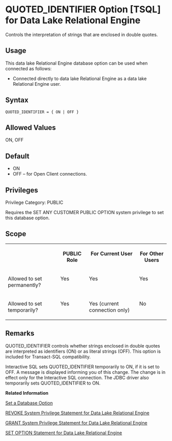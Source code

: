 <!-- loioa651dd4f84f21015b4c7b6295b1306f8 -->

# QUOTED\_IDENTIFIER Option \[TSQL\] for Data Lake Relational Engine

Controls the interpretation of strings that are enclosed in double quotes.



<a name="loioa651dd4f84f21015b4c7b6295b1306f8__section_d3p_24q_znb"/>

## Usage

This data lake Relational Engine database option can be used when connected as follows:

-   Connected directly to data lake Relational Engine as a data lake Relational Engine user.



<a name="loioa651dd4f84f21015b4c7b6295b1306f8__section_ybv_2gy_lrb"/>

## Syntax

```
QUOTED_IDENTIFIER = { ON | OFF }
```



<a name="loioa651dd4f84f21015b4c7b6295b1306f8__iq_refso_913"/>

## Allowed Values

ON, OFF



<a name="loioa651dd4f84f21015b4c7b6295b1306f8__iq_refso_914"/>

## Default

-   ON
-   OFF – for Open Client connections.



<a name="loioa651dd4f84f21015b4c7b6295b1306f8__section_k3c_gxb_3qb"/>

## Privileges

Privilege Category: PUBLIC

Requires the SET ANY CUSTOMER PUBLIC OPTION system privilege to set this database option.



<a name="loioa651dd4f84f21015b4c7b6295b1306f8__iq_refso_325"/>

## Scope


<table>
<tr>
<th valign="top">

 

</th>
<th valign="top">

PUBLIC Role

</th>
<th valign="top">

For Current User

</th>
<th valign="top">

For Other Users

</th>
</tr>
<tr>
<td valign="top">

Allowed to set permanently?

</td>
<td valign="top">

Yes

</td>
<td valign="top">

Yes

</td>
<td valign="top">

Yes

</td>
</tr>
<tr>
<td valign="top">

Allowed to set temporarily?

</td>
<td valign="top">

Yes

</td>
<td valign="top">

Yes \(current connection only\)

</td>
<td valign="top">

No

</td>
</tr>
</table>



<a name="loioa651dd4f84f21015b4c7b6295b1306f8__iq_refso_915"/>

## Remarks

QUOTED\_IDENTIFIER controls whether strings enclosed in double quotes are interpreted as identifiers \(ON\) or as literal strings \(OFF\). This option is included for Transact-SQL compatibility.

Interactive SQL sets QUOTED\_IDENTIFIER temporarily to ON, if it is set to OFF. A message is displayed informing you of this change. The change is in effect only for the Interactive SQL connection. The JDBC driver also temporarily sets QUOTED\_IDENTIFIER to ON.

**Related Information**  


[Set a Database Option](set-a-database-option-0dcb893.md "You set options with the SET OPTION statement.")

[REVOKE System Privilege Statement for Data Lake Relational Engine](../080-sql-statements/revoke-system-privilege-statement-for-data-lake-relational-engine-a3eadda.md "Removes specific system privileges from specific users and the right to administer the privilege.")

[GRANT System Privilege Statement for Data Lake Relational Engine](../080-sql-statements/grant-system-privilege-statement-for-data-lake-relational-engine-a3dfcb0.md "Grants specific system privileges to users or roles, with or without administrative rights.")

[SET OPTION Statement for Data Lake Relational Engine](../080-sql-statements/set-option-statement-for-data-lake-relational-engine-a625da7.md "Changes options that affect the behavior of the database and its compatibility with Transact-SQL. Setting the value of an option can change the behavior for all users or an individual user, in either a temporary or permanent scope.")

